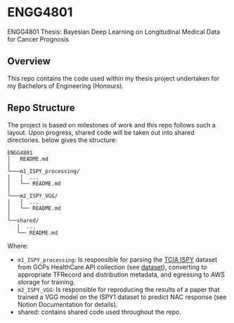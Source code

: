 # ENGG4801
ENGG4801 Thesis: Bayesian Deep Learning on Longitudinal Medical Data for Cancer Prognosis

## Overview
This repo contains the code used within my thesis project undertaken for my Bachelors of Engineering (Honours). 

## Repo Structure
The project is based on milestones of work and this repo follows such a layout. Upon progress, shared code will be taken out into shared directories. below gives the structure:

```
ENGG4801
│   README.md
|
└───m1_ISPY_processing/
│   │  ...
│   └── README.md
│
└───m2_ISPY_VGG/
│   │  ...
│   └── README.md
│   
└──shared/
   |  ...
   └── README.md

```
Where:
*  `m1_ISPY_processing`: Is responsible for parsing the [TCIA ISPY](https://wiki.cancerimagingarchive.net/display/Public/ISPY1) dataset from GCPs HealthCare API collection (see [dataset](https://cloud.google.com/healthcare/docs/resources/public-datasets/tcia-attribution/ispy1)), converting to appropriate TFRecord and distribution metadata, and egressing to AWS storage for training. 
* `m2_ISPY_VGG`: Is responsible for reproducing the results of a paper that trained a VGG model on the ISPY1 dataset to predict NAC response (see Notion Documentation for details).
* shared: contains shared code used throughout the repo.  
